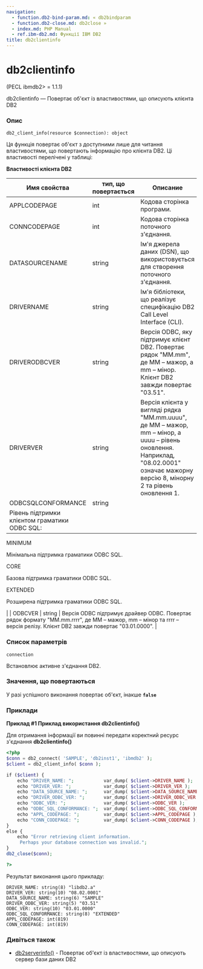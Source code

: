 ```yaml
---
navigation:
  - function.db2-bind-param.md: « db2bindparam
  - function.db2-close.md: db2close »
  - index.md: PHP Manual
  - ref.ibm-db2.md: Функції IBM DB2
title: db2clientinfo
---
```

# db2clientinfo

(PECL ibmdb2> = 1.1.1)

db2clientinfo — Повертає об'єкт із властивостями, що описують клієнта DB2

### Опис

```methodsynopsis
db2_client_info(resource $connection): object
```

Ця функція повертає об'єкт з доступними лише для читання властивостями, що повертають інформацію про клієнта DB2. Ці властивості перелічені у таблиці:

**Властивості клієнта DB2**

| Имя свойства | тип, що повертається | Описание |
| --- | --- | --- |
| APPLCODEPAGE | int | Кодова сторінка програми. |
| CONNCODEPAGE | int | Кодова сторінка поточного з'єднання. |
| DATASOURCENAME | string | Ім'я джерела даних (DSN), що використовується для створення поточного з'єднання. |
| DRIVERNAME | string | Ім'я бібліотеки, що реалізує специфікацію DB2 Call Level Interface (CLI). |
| DRIVERODBCVER | string | Версія ODBC, яку підтримує клієнт DB2. Повертає рядок "MM.mm", де MM – мажор, а mm – мінор. Клієнт DB2 завжди повертає "03.51". |
| DRIVERVER | string | Версія клієнта у вигляді рядка "MM.mm.uuuu", де MM – мажор, mm – мінор, а uuuu – рівень оновлення. Наприклад, "08.02.0001" означає мажорну версію 8, мінорну 2 та рівень оновлення 1. |
| ODBCSQLCONFORMANCE | string |  |
| Рівень підтримки клієнтом граматики ODBC SQL: |  |  |

MINIMUM

Мінімальна підтримка граматики ODBC SQL.

CORE

Базова підтримка граматики ODBC SQL.

EXTENDED

Розширена підтримка граматики ODBC SQL.

| | ODBCVER | string | Версія ODBC підтримує драйвер ODBC. Повертає рядок формату "MM.mm.rrrr", де MM – мажор, mm – мінор та rrrr – версія релізу. Клієнт DB2 завжди повертає "03.01.0000". |

### Список параметрів

`connection`

Встановлює активне з'єднання DB2.

### Значення, що повертаються

У разі успішного виконання повертає об'єкт, інакше **`false`**

### Приклади

**Приклад #1 Приклад використання **db2clientinfo()****

Для отримання інформації ви повинні передати коректний ресурс з'єднання **db2clientinfo()**

```php
<?php
$conn = db2_connect( 'SAMPLE', 'db2inst1', 'ibmdb2' );
$client = db2_client_info( $conn );

if ($client) {
    echo "DRIVER_NAME: ";           var_dump( $client->DRIVER_NAME );
    echo "DRIVER_VER: ";            var_dump( $client->DRIVER_VER );
    echo "DATA_SOURCE_NAME: ";      var_dump( $client->DATA_SOURCE_NAME );
    echo "DRIVER_ODBC_VER: ";       var_dump( $client->DRIVER_ODBC_VER );
    echo "ODBC_VER: ";              var_dump( $client->ODBC_VER );
    echo "ODBC_SQL_CONFORMANCE: ";  var_dump( $client->ODBC_SQL_CONFORMANCE );
    echo "APPL_CODEPAGE: ";         var_dump( $client->APPL_CODEPAGE );
    echo "CONN_CODEPAGE: ";         var_dump( $client->CONN_CODEPAGE );
}
else {
    echo "Error retrieving client information.
     Perhaps your database connection was invalid.";
}
db2_close($conn);

?>
```

Результат виконання цього прикладу:

```
DRIVER_NAME: string(8) "libdb2.a"
DRIVER_VER: string(10) "08.02.0001"
DATA_SOURCE_NAME: string(6) "SAMPLE"
DRIVER_ODBC_VER: string(5) "03.51"
ODBC_VER: string(10) "03.01.0000"
ODBC_SQL_CONFORMANCE: string(8) "EXTENDED"
APPL_CODEPAGE: int(819)
CONN_CODEPAGE: int(819)
```

### Дивіться також

-   [db2serverinfo()](function.db2-server-info.md) - Повертає об'єкт із властивостями, що описують сервер бази даних DB2
